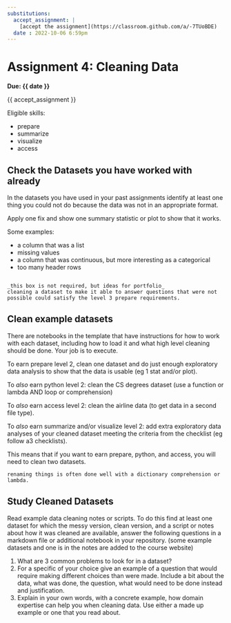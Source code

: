 ```yaml
---
substitutions:
  accept_assignment: |
    [accept the assignment](https://classroom.github.com/a/-7TUoBDE)
  date : 2022-10-06 6:59pm
---
```

# Assignment 4: Cleaning Data

__Due: {{ date }}__

{{ accept_assignment }}

Eligible skills:
- prepare
- summarize
- visualize
- access


## Check the Datasets you have worked with already

In the datasets you have used in your past assignments identify at least one
thing you could not do because the data was not in an appropriate format.

Apply one fix and show one summary statistic or plot to show that it works.


Some examples:
- a column that was a list
- missing values
- a column that was continuous, but more interesting as a categorical
- too many header rows

```{admonition} Think Ahead

_this box is not required, but ideas for portfolio_
cleaning a dataset to make it able to answer questions that were not possible could satisfy the level 3 prepare requirements.
```


## Clean example datasets

There are notebooks in the template that have instructions for how to work with each dataset, including how to load it and what high level cleaning should be done.  Your job is to execute.

To earn prepare level 2, clean one dataset and do just enough exploratory data analysis to show that the data is usable (eg 1 stat and/or plot).

To *also* earn python level 2: clean the CS degrees dataset (use a function or lambda AND loop or comprehension)

To *also* earn access level 2: clean the airline data (to get data in a second file type).

To *also* earn summarize and/or visualize level 2: add extra exploratory data analyses of your cleaned dataset meeting the criteria from the checklist (eg follow a3 checklists).


This means that if you want to earn prepare, python, and access, you will need to clean two datasets.

```{hint}
renaming things is often done well with a dictionary comprehension or lambda.
```

## Study Cleaned Datasets

Read example data cleaning notes or scripts. To do this find at least one dataset for which the messy version, clean version, and a script or notes about how it was cleaned are available, answer the following questions in a markdown file or additional notebook in your repository. (some example datasets and one is in the notes are added to the course website)

1. What are 3 common problems to look for in a dataset?
1. For a specific of your choice give an example of a question that would require making different choices than were made. Include a bit about the data, what was done, the question, what would need to be done instead and justification.
1. Explain in your own words, with a concrete example, how domain expertise can help you when cleaning data. Use either a made up example or one that you read about.
